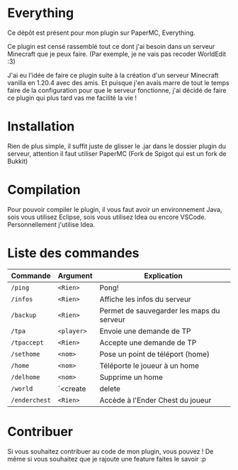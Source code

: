 # Everything

Ce dépôt est présent pour mon plugin sur PaperMC, Everything.

Ce plugin est censé rassemblé tout ce dont j'ai besoin dans un serveur Minecraft que je peux faire. (Par exemple, je ne vais pas recoder WorldEdit :3)

J'ai eu l'idée de faire ce plugin suite à la création d'un serveur Minecraft vanilla en 1.20.4 avec des amis. Et puisque j'en avais marre de tout le temps faire de la configuration pour que le serveur fonctionne, j'ai décidé de faire ce plugin qui plus tard vas me facilité la vie !

# Installation

Rien de plus simple, il suffit juste de glisser le .jar dans le dossier plugin du serveur, attention il faut utiliser PaperMC (Fork de Spigot qui est un fork de Bukkit)

# Compilation

Pour pouvoir compiler le plugin, il vous faut avoir un environnement Java, sois vous utilisez Eclipse, sois vous utilisez Idea ou encore VSCode. Personnellement j'utilise Idea.

# Liste des commandes
| Commande       | Argument               | Explication                                   |
|----------------|------------------------|-----------------------------------------------|
| `/ping`        | `<Rien>`               | Pong!                                         |
| `/infos`       | `<Rien>`               | Affiche les infos du serveur                  |
| `/backup`      | `<Rien>`               | Permet de sauvegarder les maps du serveur     |
| `/tpa`         | `<player>`             | Envoie une demande de TP                     |
| `/tpaccept`    | `<Rien>`               | Accepte une demande de TP                    |
| `/sethome`     | `<nom>`                | Pose un point de téléport (home)              |
| `/home`        | `<nom>`                | Téléporte le joueur à un home                 |
| `/delhome`     | `<nom>`                | Supprime un home                              |
| `/world`       | `<create|delete|tp>` `<normal|void>` `[--type=<enable/disable>]` | Gestion des mondes et téléportation     |
| `/enderchest`  | `<Rien>`               | Accède à l'Ender Chest du joueur              |


# Contribuer

Si vous souhaitez contribuer au code de mon plugin, vous pouvez ! 
De même si vous souhaitez que je rajoute une feature faites le savoir :p
